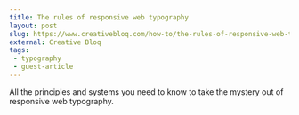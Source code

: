 ```yaml
---
title: The rules of responsive web typography
layout: post
slug: https://www.creativebloq.com/how-to/the-rules-of-responsive-web-typography
external: Creative Bloq
tags:
 - typography
 - guest-article
---
```


All the principles and systems you need to know to take the mystery out of responsive web typography.

<!--more-->
